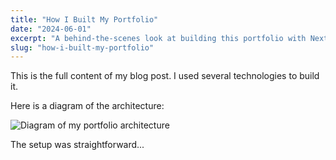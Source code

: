 ```yaml
---
title: "How I Built My Portfolio"
date: "2024-06-01"
excerpt: "A behind-the-scenes look at building this portfolio with Next.js and TailwindCSS."
slug: "how-i-built-my-portfolio"
---
```


This is the full content of my blog post. I used several technologies to build it.

Here is a diagram of the architecture:

![Diagram of my portfolio architecture](/image.png)

The setup was straightforward...